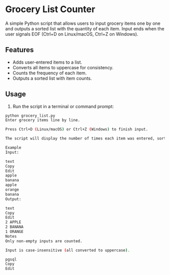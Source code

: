 # Grocery List Counter

A simple Python script that allows users to input grocery items one by one and outputs a sorted list with the quantity of each item. Input ends when the user signals EOF (Ctrl+D on Linux/macOS, Ctrl+Z on Windows).

## Features

- Adds user-entered items to a list.
- Converts all items to uppercase for consistency.
- Counts the frequency of each item.
- Outputs a sorted list with item counts.

## Usage

1. Run the script in a terminal or command prompt:

```bash
python grocery_list.py
Enter grocery items line by line.

Press Ctrl+D (Linux/macOS) or Ctrl+Z (Windows) to finish input.

The script will display the number of times each item was entered, sorted alphabetically.

Example
Input:

text
Copy
Edit
apple
banana
apple
orange
banana
Output:

text
Copy
Edit
2 APPLE
2 BANANA
1 ORANGE
Notes
Only non-empty inputs are counted.

Input is case-insensitive (all converted to uppercase).

pgsql
Copy
Edit
 
